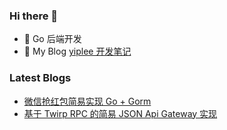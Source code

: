 ### Hi there 👋

- 🔭  Go 后端开发
- 📖  My Blog [yiplee 开发笔记](https://blog.yiplee.com)

### Latest Blogs

- [微信抢红包简易实现 Go + Gorm](https://blog.yiplee.com/posts/packet-example/)
- [基于 Twirp RPC 的简易 JSON Api Gateway 实现](https://blog.yiplee.com/posts/twirp-rpc-gateway/)

<!--
**yiplee/yiplee** is a ✨ _special_ ✨ repository because its `README.md` (this file) appears on your GitHub profile.

Here are some ideas to get you started:

- 🔭 I’m currently working on ...
- 🌱 I’m currently learning ...
- 👯 I’m looking to collaborate on ...
- 🤔 I’m looking for help with ...
- 💬 Ask me about ...
- 📫 How to reach me: ...
- 😄 Pronouns: ...
- ⚡ Fun fact: ...
-->

